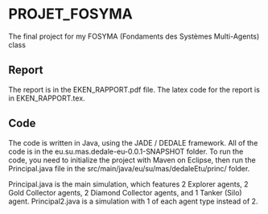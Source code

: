 # PROJET_FOSYMA
The final project for my FOSYMA (Fondaments des Systèmes Multi-Agents) class

## Report
The report is in the EKEN_RAPPORT.pdf file. The latex code for the report is in EKEN_RAPPORT.tex.

## Code
The code is written in Java, using the JADE / DEDALE framework. All of the code is in the eu.su.mas.dedale-eu-0.0.1-SNAPSHOT folder. To run the code, you need to initialize the project with Maven on Eclipse, then run the Principal.java file in the src/main/java/eu/su/mas/dedaleEtu/princ/ folder.

Principal.java is the main simulation, which features 2 Explorer agents, 2 Gold Collector agents, 2 Diamond Collector agents, and 1 Tanker (Silo) agent. 
Principal2.java is a simulation with 1 of each agent type instead of 2.
